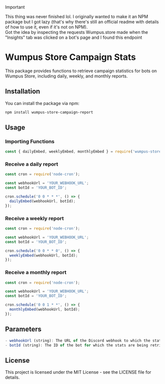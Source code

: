 > [!IMPORTANT]  
> This thing was never finished lol. I originally wanted to make it an NPM package but I got lazy (that's why there's still an official readme with details of how to use it, even if it's not on NPM).
> <br>Got the idea by inspecting the requests Wumpus.store made when the "Insights" tab was clicked on a bot's page and I found this endpoint 

# Wumpus Store Campaign Stats

This package provides functions to retrieve campaign statistics for bots on Wumpus Store, including daily, weekly, and monthly reports.

## Installation

You can install the package via npm:

```bash
npm install wumpus-store-campaign-report
```

## Usage

### Importing Functions

```js
const { dailyEmbed, weeklyEmbed, monthlyEmbed } = require('wumpus-store-campaign-report');
```

### Receive a daily report

```js
const cron = require('node-cron');

const webhookUrl = 'YOUR_WEBHOOK_URL';
const botId = 'YOUR_BOT_ID';

cron.schedule('0 0 * * *', () => {
  dailyEmbed(webhookUrl, botId);
});
```

### Receive a weekly report

```js
const cron = require('node-cron');

const webhookUrl = 'YOUR_WEBHOOK_URL';
const botId = 'YOUR_BOT_ID';

cron.schedule('0 0 * * 0', () => {
  weeklyEmbed(webhookUrl, botId);
});
```

### Receive a monthly report

```js
const cron = require('node-cron');

const webhookUrl = 'YOUR_WEBHOOK_URL';
const botId = 'YOUR_BOT_ID';

cron.schedule('0 0 1 * *', () => {
  monthlyEmbed(webhookUrl, botId);
});
```

## Parameters

```js
- webhookUrl (string): The URL of the Discord webhook to which the stats will be posted.
- botId (string): The ID of the bot for which the stats are being retrieved.
```

## License

This project is licensed under the MIT License - see the LICENSE file for details.
